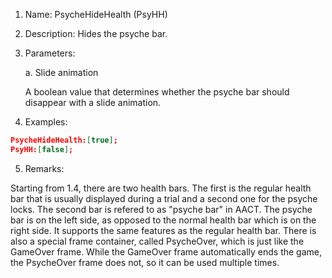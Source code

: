 1. Name: PsycheHideHealth (PsyHH)

2. Description: Hides the psyche bar.

3. Parameters:

    a. Slide animation

    A boolean value that determines whether the psyche bar should disappear with a slide animation.
4. Examples:
```json
PsycheHideHealth:[true];
PsyHH:[false];
```

5. Remarks:
>
 Starting from 1.4, there are two health bars. The first is the regular health bar that is usually displayed during a trial and a second one for the psyche locks. The second bar is refered to as "psyche bar" in AACT. The psyche bar is on the left side, as opposed to the normal health bar which is on the right side. It supports the same features as the regular health bar. There is also a special frame container, called PsycheOver, which is just like the GameOver frame. While the GameOver frame automatically ends the game, the PsycheOver frame does not, so it can be used multiple times.